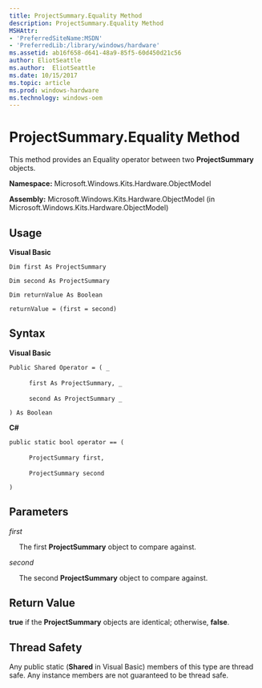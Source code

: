 ```yaml
---
title: ProjectSummary.Equality Method
description: ProjectSummary.Equality Method
MSHAttr:
- 'PreferredSiteName:MSDN'
- 'PreferredLib:/library/windows/hardware'
ms.assetid: ab16f658-d641-48a9-85f5-60d450d21c56
author: EliotSeattle
ms.author:  EliotSeattle
ms.date: 10/15/2017
ms.topic: article
ms.prod: windows-hardware
ms.technology: windows-oem
---
```


# ProjectSummary.Equality Method


This method provides an Equality operator between two **ProjectSummary** objects.

**Namespace:** Microsoft.Windows.Kits.Hardware.ObjectModel

**Assembly:** Microsoft.Windows.Kits.Hardware.ObjectModel (in Microsoft.Windows.Kits.Hardware.ObjectModel)

## <span id="Usage"></span><span id="usage"></span><span id="USAGE"></span>Usage


**Visual Basic**

`Dim first As ProjectSummary`

`Dim second As ProjectSummary`

`Dim returnValue As Boolean`

`returnValue = (first = second)`

## <span id="Syntax"></span><span id="syntax"></span><span id="SYNTAX"></span>Syntax


**Visual Basic**

`Public Shared Operator = ( _`

          `first As ProjectSummary, _`

          `second As ProjectSummary _`

`) As Boolean`

**C#**

`public static bool operator == (`

          `ProjectSummary first,`

          `ProjectSummary second`

`)`

## <span id="Parameters"></span><span id="parameters"></span><span id="PARAMETERS"></span>Parameters


*first*

     The first **ProjectSummary** object to compare against.

*second*

     The second **ProjectSummary** object to compare against.

## <span id="Return_Value"></span><span id="return_value"></span><span id="RETURN_VALUE"></span>Return Value


**true** if the **ProjectSummary** objects are identical; otherwise, **false**.

## <span id="Thread_Safety"></span><span id="thread_safety"></span><span id="THREAD_SAFETY"></span>Thread Safety


Any public static (**Shared** in Visual Basic) members of this type are thread safe. Any instance members are not guaranteed to be thread safe.

 

 






